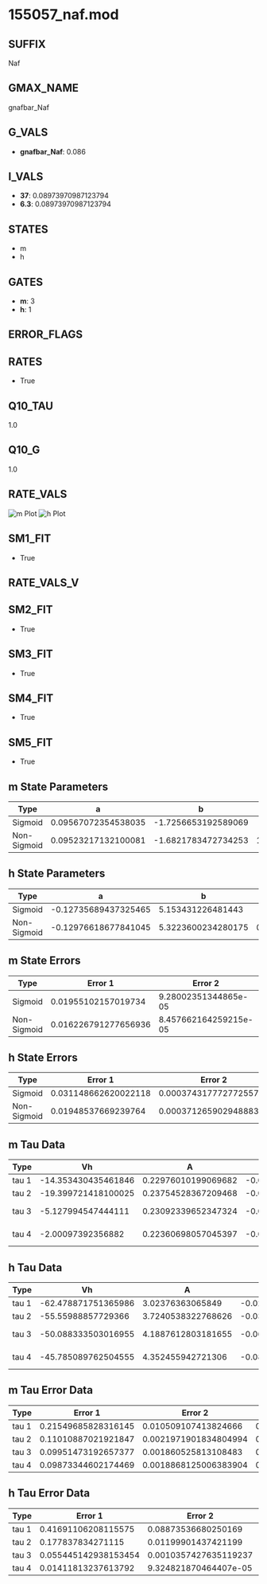 # 155057_naf.mod

## SUFFIX

Naf

## GMAX_NAME

gnafbar_Naf

## G_VALS

- **gnafbar_Naf**: 0.086

## I_VALS

- **37**: 0.08973970987123794
- **6.3**: 0.08973970987123794

## STATES

- m
- h

## GATES

- **m**: 3
- **h**: 1

## ERROR_FLAGS


## RATES

- True

## Q10_TAU

1.0

## Q10_G

1.0

## RATE_VALS

![m Plot](/Users/pbozelos/Dropbox/icg-Chai-Panos/supermodels/output_markdown_files/Na/155057_naf.mod/images/m.png)
![h Plot](/Users/pbozelos/Dropbox/icg-Chai-Panos/supermodels/output_markdown_files/Na/155057_naf.mod/images/h.png)

## SM1_FIT

- True

## RATE_VALS_V

## SM2_FIT

- True

## SM3_FIT

- True

## SM4_FIT

- True

## SM5_FIT

- True

## m State Parameters

| Type | a | b | c | d |
| --- | --- | --- | --- | --- |
| Sigmoid | 0.09567072354538035 | -1.7256653192589069 |
| Non-Sigmoid | 0.09523217132100081 | -1.6821783472734253 | 1.0050533056111222 | 0.003827661796629833 |

## h State Parameters

| Type | a | b | c | d |
| --- | --- | --- | --- | --- |
| Sigmoid | -0.12735689437325465 | 5.153431226481443 |
| Non-Sigmoid | -0.12976618677841045 | 5.3223600234280175 | 0.9936220410977066 | 0.014901640128405252 |

## m State Errors

| Type | Error 1 | Error 2 | Error 3 |
| --- | --- | --- | --- |
| Sigmoid | 0.01955102157019734 | 9.28002351344865e-05 | 0.013519358057188902 |
| Non-Sigmoid | 0.016226791277656936 | 8.457662164259215e-05 | 0.011220682285795239 |

## h State Errors

| Type | Error 1 | Error 2 | Error 3 |
| --- | --- | --- | --- |
| Sigmoid | 0.031148662620022118 | 0.0003743177727725576 | 0.02214823845776135 |
| Non-Sigmoid | 0.01948537669239764 | 0.00037126590294888305 | 0.013855065775604778 |

## m Tau Data

| Type | Vh | A | b1 | b2 | c1 | c2 | d1 | d2 | e1 | e2 |
| --- | --- | --- | --- | --- | --- | --- | --- | --- | --- | --- |
| tau 1 | -14.353430435461846 | 0.22976010199069682 | -0.0216204464742513 | -0.02147605040014586 |
| tau 2 | -19.399721418100025 | 0.23754528367209468 | -0.030136396099824894 | 0.00011556016889902161 | -0.036466035305526945 | -0.00021954976326556176 |
| tau 3 | -5.127994547444111 | 0.23092339652347324 | -0.04772443268014319 | 0.0005148155047489829 | -2.3419105466583423e-06 | -0.029962100048791743 | -0.0001868706542955351 | -4.581169201312084e-07 |
| tau 4 | -2.00097392356882 | 0.22360698057045397 | -0.056057278191618445 | 0.0008586088633595415 | -7.100516330073933e-06 | 2.145916954935712e-08 | -0.03259738135279859 | -0.00041938439288879384 | -4.477366934782167e-06 | -2.0309173491147616e-08 |

## h Tau Data

| Type | Vh | A | b1 | b2 | c1 | c2 | d1 | d2 | e1 | e2 |
| --- | --- | --- | --- | --- | --- | --- | --- | --- | --- | --- |
| tau 1 | -62.478871751365986 | 3.02376363065849 | -0.020119487604865354 | -0.1045590457440191 |
| tau 2 | -55.55988857729366 | 3.7240538322768626 | -0.039391514694720714 | 0.00019668310341400066 | -0.10237986241961375 | -0.0010971834688829711 |
| tau 3 | -50.088333503016955 | 4.1887612803181655 | -0.06347359599955188 | 0.0006958475288833728 | -2.3668534389209777e-06 | -0.10136188543426047 | -0.0020134596016489425 | -2.4997303744507873e-05 |
| tau 4 | -45.785089762504555 | 4.352455942721306 | -0.08643582251157153 | 0.0014876858632450465 | -1.0850666383284988e-05 | 2.8366908247774904e-08 | -0.09243254958721606 | -0.0023239443885271307 | -5.366176785247745e-05 | -4.3688637259976805e-07 |

## m Tau Error Data

| Type | Error 1 | Error 2 | Error 3 |
| --- | --- | --- | --- |
| tau 1 | 0.21549685828316145 | 0.010509107413824666 | 0.061204122536713035 |
| tau 2 | 0.11010887021921847 | 0.0021971901834804994 | 0.03127245955679282 |
| tau 3 | 0.09951473192657377 | 0.001860525813108483 | 0.028263576070510575 |
| tau 4 | 0.09873344602174469 | 0.0018868125006383904 | 0.02804167994341004 |

## h Tau Error Data

| Type | Error 1 | Error 2 | Error 3 |
| --- | --- | --- | --- |
| tau 1 | 0.41691106208115575 | 0.08873536680250169 | 0.17348568807781062 |
| tau 2 | 0.177837834271115 | 0.01199901437421199 | 0.07400215981505028 |
| tau 3 | 0.055445142938153454 | 0.0010357427635119237 | 0.02307192024404883 |
| tau 4 | 0.01411813237613792 | 9.324821870464407e-05 | 0.005874859490226536 |


